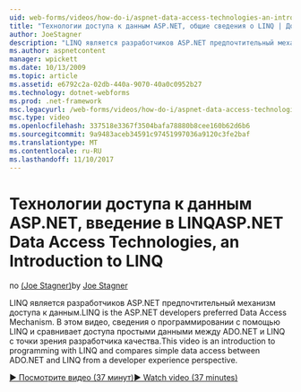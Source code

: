 ```yaml
---
uid: web-forms/videos/how-do-i/aspnet-data-access-technologies-an-introduction-to-linq
title: "Технологии доступа к данным ASP.NET, общие сведения о LINQ | Документы Microsoft"
author: JoeStagner
description: "LINQ является разработчиков ASP.NET предпочтительный механизм доступа к данным. В этом видео, сведения о программировании с помощью LINQ и сравнивает betwee данных простого доступа..."
ms.author: aspnetcontent
manager: wpickett
ms.date: 10/13/2009
ms.topic: article
ms.assetid: e6792c2a-02db-440a-9070-40a0c0952b27
ms.technology: dotnet-webforms
ms.prod: .net-framework
msc.legacyurl: /web-forms/videos/how-do-i/aspnet-data-access-technologies-an-introduction-to-linq
msc.type: video
ms.openlocfilehash: 337518e3367f3504bafa78880b8cee160b62d6b6
ms.sourcegitcommit: 9a9483aceb34591c97451997036a9120c3fe2baf
ms.translationtype: MT
ms.contentlocale: ru-RU
ms.lasthandoff: 11/10/2017
---
```

<a name="aspnet-data-access-technologies-an-introduction-to-linq"></a><span data-ttu-id="316c0-104">Технологии доступа к данным ASP.NET, введение в LINQ</span><span class="sxs-lookup"><span data-stu-id="316c0-104">ASP.NET Data Access Technologies, an Introduction to LINQ</span></span>
====================
<span data-ttu-id="316c0-105">по [(Joe Stagner)](https://github.com/JoeStagner)</span><span class="sxs-lookup"><span data-stu-id="316c0-105">by [Joe Stagner](https://github.com/JoeStagner)</span></span>

<span data-ttu-id="316c0-106">LINQ является разработчиков ASP.NET предпочтительный механизм доступа к данным.</span><span class="sxs-lookup"><span data-stu-id="316c0-106">LINQ is the ASP.NET developers preferred Data Access Mechanism.</span></span> <span data-ttu-id="316c0-107">В этом видео, сведения о программировании с помощью LINQ и сравнивает доступа простыми данными между ADO.NET и LINQ с точки зрения разработчика качества.</span><span class="sxs-lookup"><span data-stu-id="316c0-107">This video is an introduction to programming with LINQ and compares simple data access between ADO.NET and LINQ from a developer experience perspective.</span></span>

[<span data-ttu-id="316c0-108">&#9654; Посмотрите видео (37 минут)</span><span class="sxs-lookup"><span data-stu-id="316c0-108">&#9654; Watch video (37 minutes)</span></span>](https://channel9.msdn.com/Blogs/ASP-NET-Site-Videos/aspnet-data-access-technologies-an-introduction-to-linq)
